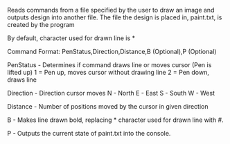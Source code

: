 Reads commands from a file specified by the user to draw an image and outputs design into another file. The file the design is placed in, paint.txt, is created by the program

By default, character used for drawn line is *


Command Format:
PenStatus,Direction,Distance,B (Optional),P (Optional)

PenStatus - Determines if command draws line or moves cursor (Pen is lifted up)
                1 = Pen up, moves cursor without drawing line
                2 = Pen down, draws line

Direction - Direction cursor moves
                N - North
                E - East
                S - South
                W - West

Distance - Number of positions moved by the cursor in given direction


B - Makes line drawn bold, replacing * character used for drawn line with #.

P - Outputs the current state of paint.txt into the console.
